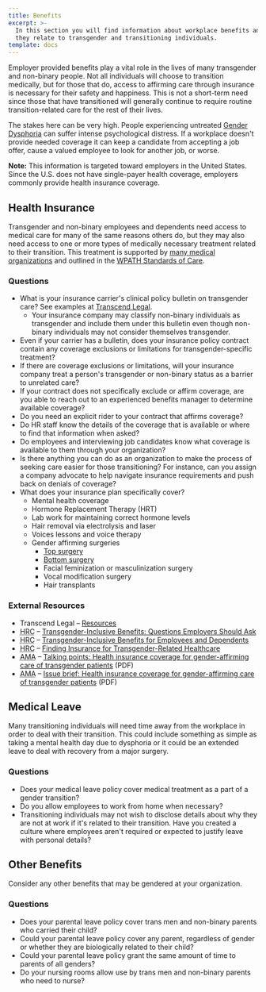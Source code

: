 ```yaml
---
title: Benefits
excerpt: >-
  In this section you will find information about workplace benefits and how
  they relate to transgender and transitioning individuals.
template: docs
---
```


Employer provided benefits play a vital role in the lives of many transgender and non-binary people.
Not all individuals will choose to transition medically,
but for those that do, access to affirming care through insurance is necessary for their
safety and happiness. This is not a short-term need since those that have transitioned will
generally continue to require routine transition-related care for the rest of their lives.

The stakes here can be very high. People experiencing untreated [Gender Dysphoria](https://www.psychiatry.org/patients-families/gender-dysphoria/what-is-gender-dysphoria)
can suffer intense psychological distress. If a workplace doesn't provide needed coverage
it can keep a candidate from accepting a job offer, cause a valued employee to look
for another job, or worse.

<div class="note">
  <strong>Note:</strong>
  This information is targeted toward employers in the United States. Since the U.S. does
  not have single-payer health coverage, employers commonly provide health insurance coverage.
</div>

## Health Insurance

Transgender and non-binary employees and dependents need access to medical care for many of the
same reasons others do, but they may also need access to one or more types
of medically necessary treatment related to their transition. This treatment is
supported by [many medical organizations](https://transcendlegal.org/medical-organization-statements)
and outlined in the [WPATH Standards of Care](https://www.wpath.org/publications/soc).

### Questions

- What is your insurance carrier's clinical policy bulletin on transgender care?
  See examples at [Transcend Legal](https://transcendlegal.org/health-insurance-medical-policies).
  - Your insurance company may classify non-binary individuals as transgender and include them under this bulletin even though non-binary individuals may not consider themselves transgender.
- Even if your carrier has a bulletin, does your insurance policy contract contain
  any coverage exclusions or limitations for transgender-specific treatment?
- If there are coverage exclusions or limitations, will your insurance company treat
  a person's transgender or non-binary status as a barrier to unrelated care?
- If your contract does not specifically exclude or affirm coverage, are you able
  to reach out to an experienced benefits manager to determine available coverage?
- Do you need an explicit rider to your contract that affirms coverage?
- Do HR staff know the details of the coverage that is available or where to find that
  information when asked?
- Do employees and interviewing job candidates know what coverage is available to them through your organization?
- Is there anything you can do as an organization to make the process of seeking care
  easier for those transitioning? For instance, can you assign a company advocate to help
  navigate insurance requirements and push back on denials of coverage?
- What does your insurance plan specifically cover?
  - Mental health coverage
  - Hormone Replacement Therapy (HRT)
  - Lab work for maintaining correct hormone levels
  - Hair removal via electrolysis and laser
  - Voices lessons and voice therapy
  - Gender affirming surgeries
    - [Top surgery](https://www.healthline.com/health/transgender/top-surgery)
    - [Bottom surgery](https://www.healthline.com/health/transgender/bottom-surgery)
    - Facial feminization or masculinization surgery
    - Vocal modification surgery
    - Hair transplants

### External Resources

- Transcend Legal &ndash; [Resources](https://transcendlegal.org/resources)
- <acronym title="Human Rights Campaign">HRC</acronym> &ndash; [Transgender-Inclusive Benefits: Questions Employers Should Ask](https://www.hrc.org/resources/transgender-inclusive-benefits-questions-employers-should-ask)
- <acronym title="Human Rights Campaign">HRC</acronym> &ndash; [Transgender-Inclusive Benefits for Employees and Dependents](https://www.hrc.org/resources/transgender-inclusive-benefits-for-employees-and-dependents)
- <acronym title="Human Rights Campaign">HRC</acronym> &ndash; [Finding Insurance for Transgender-Related Healthcare](https://www.hrc.org/resources/finding-insurance-for-transgender-related-healthcare)
- <acronym title="American Medical Association">AMA</acronym> &ndash; [Talking points: Health insurance coverage for gender-affirming care of transgender patients](https://www.ama-assn.org/media/43441/download) (PDF)
- <acronym title="American Medical Association">AMA</acronym> &ndash; [Issue brief: Health insurance coverage for gender-affirming care of transgender patients](https://www.ama-assn.org/media/43426/download) (PDF)

## Medical Leave

Many transitioning individuals will need time away from the workplace in order to
deal with their transition. This could include something as simple as taking a
mental health day due to dysphoria or it could be an extended leave to deal with
recovery from a major surgery.

### Questions

- Does your medical leave policy cover medical treatment as a part of a gender
  transition?
- Do you allow employees to work from home when necessary?
- Transitioning individuals may not wish to disclose details about why they are not
  at work if it's related to their transition. Have you created a culture where employees
  aren't required or expected to justify leave with personal details?

## Other Benefits

Consider any other benefits that may be gendered at your organization.

### Questions

- Does your parental leave policy cover trans men and non-binary parents who carried their child?
- Could your parental leave policy cover any parent, regardless of gender or whether they are biologically related to their child?
- Could your parental leave policy grant the same amount of time to parents of all genders?
- Do your nursing rooms allow use by trans men and non-binary parents who need to nurse?
